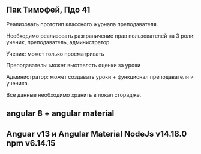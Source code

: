Пак Тимофей, Пдо 41
-------------------------------------------------------------------
Реализовать прототип классного журнала
преподавателя.

Необходимо реализовать разграничение прав
пользователей на 3 роли: ученик, преподаватель,
администратор.

Ученик: может только просматривать

Преподаватель: может выставлять оценки за уроки

Администратор: может создавать уроки + функционал
преподавателя и ученика.

Все данные необходимо хранить в локал сторадже.

angular 8 + angular material
-------------------------------------------------------------------
Anguar v13 и Angular Material
NodeJs v14.18.0
npm v6.14.15
-------------------------------------------------------------------
